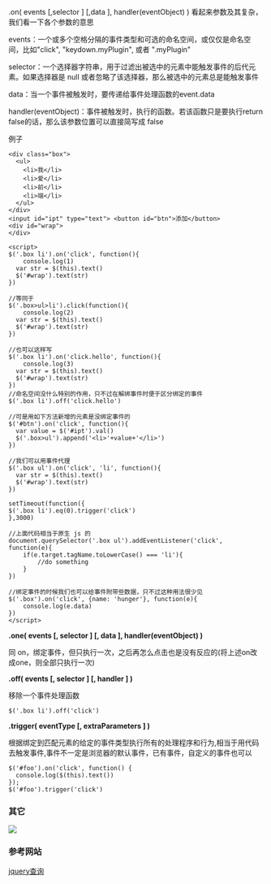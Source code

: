 .on( events [,selector ] [,data ], handler(eventObject) )
看起来参数及其复杂，我们看一下各个参数的意思

events：一个或多个空格分隔的事件类型和可选的命名空间，或仅仅是命名空间，比如"click", "keydown.myPlugin", 或者 ".myPlugin"

selector：一个选择器字符串，用于过滤出被选中的元素中能触发事件的后代元素。如果选择器是 null 或者忽略了该选择器，那么被选中的元素总是能触发事件

data：当一个事件被触发时，要传递给事件处理函数的event.data

handler(eventObject)：事件被触发时，执行的函数。若该函数只是要执行return false的话，那么该参数位置可以直接简写成 false

例子
	
	<div class="box">
	  <ul>
	    <li>我</li>
	    <li>爱</li>
	    <li>前</li>
	    <li>端</li>
	  </ul>
	</div>
	<input id="ipt" type="text"> <button id="btn">添加</button>
	<div id="wrap">
	</div>
	
	<script>
	$('.box li').on('click', function(){
	    console.log(1)
	  var str = $(this).text()
	  $('#wrap').text(str)
	})
	
	//等同于
	$('.box>ul>li').click(function(){
	    console.log(2)
	  var str = $(this).text()
	  $('#wrap').text(str)
	})
	
	//也可以这样写
	$('.box li').on('click.hello', function(){
	    console.log(3)
	  var str = $(this).text()
	  $('#wrap').text(str)
	})
	//命名空间没什么特别的作用，只不过在解绑事件时便于区分绑定的事件
	$('.box li').off('click.hello')
	
	//可是用如下方法新增的元素是没绑定事件的
	$('#btn').on('click', function(){
	  var value = $('#ipt').val()
	  $('.box>ul').append('<li>'+value+'</li>')
	})
	
	//我们可以用事件代理
	$('.box ul').on('click', 'li', function(){
	  var str = $(this).text()
	  $('#wrap').text(str)
	})
	
	setTimeout(function({
	$('.box li').eq(0).trigger('click')
	},3000)

	//上面代码相当于原生 js 的
	document.querySelector('.box ul').addEventListener('click', function(e){
	    if(e.target.tagName.toLowerCase() === 'li'){
	        //do something
	    }
	})
	
	//绑定事件的时候我们也可以给事件附带些数据，只不过这种用法很少见
	$('.box').on('click', {name: 'hunger'}, function(e){
	    console.log(e.data)
	})
	</script>
**.one( events [, selector ] [, data ], handler(eventObject) )**

同 on，绑定事件，但只执行一次，之后再怎么点击也是没有反应的(将上述on改成one，则全部只执行一次)

**.off( events [, selector ] [, handler ] )**

移除一个事件处理函数

	$('.box li').off('click')

**.trigger( eventType [, extraParameters ] )**

根据绑定到匹配元素的给定的事件类型执行所有的处理程序和行为,相当于用代码去触发事件,事件不一定是浏览器的默认事件，已有事件，自定义的事件也可以

	$('#foo').on('click', function() {
	  console.log($(this).text())
	});
	$('#foo').trigger('click')

### 其它 ###

![](https://i.imgur.com/VVSjlSr.png)

### 参考网站 ###

[jquery查询](https://oscarotero.com/jquery/)


